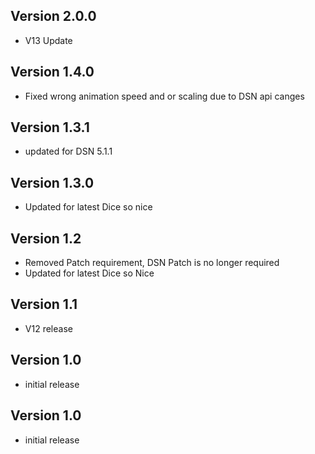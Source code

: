 ## Version 2.0.0
- V13 Update

## Version 1.4.0
- Fixed wrong animation speed and or scaling due to DSN api canges

## Version 1.3.1
- updated for DSN 5.1.1

## Version 1.3.0
- Updated for latest Dice so nice

## Version 1.2
- Removed Patch requirement, DSN Patch is no longer required
- Updated for latest Dice so Nice

## Version 1.1
- V12 release

## Version 1.0
- initial release

## Version 1.0
- initial release

